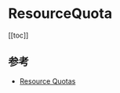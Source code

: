 # ResourceQuota

[[toc]]

## 参考

- [Resource Quotas](https://kubernetes.io/docs/concepts/policy/resource-quotas/)